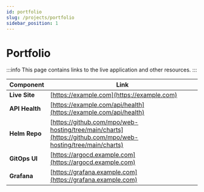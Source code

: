 ```yaml
---
id: portfolio
slug: /projects/portfolio
sidebar_position: 1
---
```


# Portfolio

:::info This page contains links to the live application and other resources. :::

| Component | Link |
| --- | --- |
| **Live Site** | [https://example.com](https://example.com) |
| **API Health** | [https://example.com/api/health](https://example.com/api/health) |
| **Helm Repo** | [https://github.com/mpo/web-hosting/tree/main/charts](https://github.com/mpo/web-hosting/tree/main/charts) |
| **GitOps UI** | [https://argocd.example.com](https://argocd.example.com) |
| **Grafana** | [https://grafana.example.com](https://grafana.example.com) |
